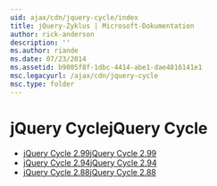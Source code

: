 ```yaml
---
uid: ajax/cdn/jquery-cycle/index
title: jQuery-Zyklus | Microsoft-Dokumentation
author: rick-anderson
description: ''
ms.author: riande
ms.date: 07/23/2014
ms.assetid: b9005f8f-1dbc-4414-abe1-dae4816141e1
msc.legacyurl: /ajax/cdn/jquery-cycle
msc.type: folder
---
```

<a name="jquery-cycle"></a><span data-ttu-id="5ad88-102">jQuery Cycle</span><span class="sxs-lookup"><span data-stu-id="5ad88-102">jQuery Cycle</span></span>
====================
- [<span data-ttu-id="5ad88-103">jQuery Cycle 2.99</span><span class="sxs-lookup"><span data-stu-id="5ad88-103">jQuery Cycle 2.99</span></span>](cdnjquerycycle299.md)
- [<span data-ttu-id="5ad88-104">jQuery Cycle 2.94</span><span class="sxs-lookup"><span data-stu-id="5ad88-104">jQuery Cycle 2.94</span></span>](cdnjquerycycle294.md)
- [<span data-ttu-id="5ad88-105">jQuery Cycle 2.88</span><span class="sxs-lookup"><span data-stu-id="5ad88-105">jQuery Cycle 2.88</span></span>](cdnjquerycycle288.md)
